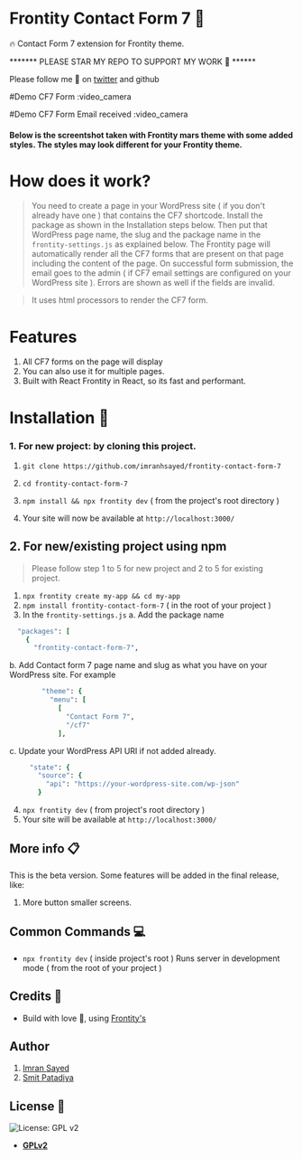 # Frontity Contact Form 7 :art:

:fire: Contact Form 7 extension for Frontity theme.

******* PLEASE STAR MY REPO TO SUPPORT MY WORK 🙏 ******

Please follow me 🙏 on [twitter](https://twitter.com/imranhsayed) and github


#Demo CF7 Form :video_camera
[](demo.gif)

#Demo CF7 Form Email received :video_camera
[](email-sent.gif)

#### Below is the screentshot taken with Frontity mars theme with some added styles. The styles may look different for your Frontity theme. 
[](demo-pic.png)

# How does it work?

> You need to create a page in your WordPress site ( if you don't already have one ) that contains the CF7 shortcode.
Install the package as shown in the Installation steps below.
>Then put that WordPress page name, the slug and the package name in the `frontity-settings.js` as explained below. The Frontity page will automatically render all the CF7
forms that are present on that page including the content of the page.
On successful form submission, the email goes to the admin ( if CF7 email settings are configured on your WordPress site  ). Errors are shown as well if the fields are invalid.

> It uses html processors to render the CF7 form.

# Features
1. All CF7 forms on the page will display
2. You can also use it for multiple pages.
3. Built with React Frontity in React, so its fast and performant.

# Installation :wrench:

### 1. For new project: by cloning this project.

1. `git clone https://github.com/imranhsayed/frontity-contact-form-7`
2. `cd frontity-contact-form-7`
3. `npm install && npx frontity dev` ( from the project's root directory )
 
4. Your site will now be available at `http://localhost:3000/`

## 2. For new/existing project using npm

> Please follow step 1 to 5 for new project and 2 to 5 for existing project.

1. `npx frontity create my-app && cd my-app`
2. `npm install frontity-contact-form-7` ( in the root of your project )
3. In the `frontity-settings.js`
a. Add the package name
```ruby
  "packages": [
    {
      "frontity-contact-form-7",
```
b. Add Contact form 7 page name and slug as what you have on your WordPress site. For example
```ruby
        "theme": {
          "menu": [
            [
              "Contact Form 7",
              "/cf7"
            ],
```
c. Update your WordPress API URI if not added already.
 ```ruby
      "state": {
        "source": {
          "api": "https://your-wordpress-site.com/wp-json"
        }
 ```
4. `npx frontity dev` ( from project's root directory )
5. Your site will be available at `http://localhost:3000/`

## More info :clipboard:

This is the beta version. Some features will be added in the final release, like:

1. More button smaller screens.

## Common Commands :computer:

- `npx frontity dev` ( inside project's root ) Runs server in development mode ( from the root of your project )

## Credits :white_flower:

- Build with love :blue_heart:, using [Frontity's](https://frontity.org)

## Author

1. [Imran Sayed](https://twitter.com/imranhsayed)
2. [Smit Patadiya](https://twitter.com/smit_patadiya)

## License :scroll:

![License: GPL v2](https://img.shields.io/badge/License-GPL%20v2-blue.svg)

- **[GPLv2](https://www.gnu.org/licenses/old-licenses/gpl-2.0.en.html)**
